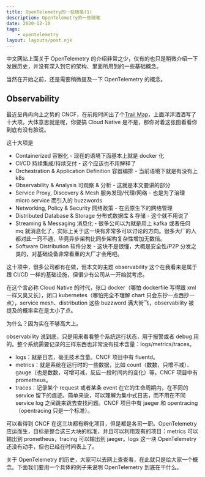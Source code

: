```yaml
---
title: OpenTelemetry的一些随笔(1)
description: OpenTelemetry的一些随笔
date: 2020-12-10
tags:
	- opentelemetry
layout: layouts/post.njk
---
```


中文网站上面关于 OpenTelemetry 的介绍非常之少，仅有的也只是稍微介绍一下发展历史，并没有深入到它的架构、里面所用到的一些基础概念。

当然在开始之前，还是需要稍微提及一下 OpenTelemetry 的概念。

## Observability

最近呈冉冉向上之势的 CNCF，在前段时间出了个[Trail Map](https://github.com/cncf/trailmap)，上面洋洋洒洒写了十大项。大体意思就是呢，你要搞 Cloud Native 是不是，那你对着这张图看看你到底有没有脸说。

这十大项是

- Containerized 容器化 - 现在的语境下面基本上就是 docker 化
- CI/CD 持续集成/持续交付 - 这个应该也不用解释了
- Orchestration & Application Definition 容器编排 - 当前语境下就是有没有上 k8s
- Observability & Analysis 可观察 & 分析 - 这就是本文要讲的部分
- Service Proxy, Discovery & Mesh 服务发现/代理/网络 - 也是为了治理 micro service 而引入的 buzzwords
- Networking, Policy & Security 网络政策 - 在云原生下的网络管理
- Distributed Database & Storage 分布式数据库 & 存储 - 这个就不用说了
- Streaming & Messaging 消息化 - 很多公司以为就是用上 kafka 或者任何 mq 就消息化了，实际上关于这一块有非常多可以讨论的方向。很多大厂的人都对此一窍不通，毕竟异步架构比同步架构复杂性增加无数倍。
- Software Distribution 软件分发 - 这块不是很懂，大概是安全性/P2P 分发之类的，对基础设备非常看重的大厂才会用吧。

这十项中，很多公司都有在做，但本文的主题 observability 这个在我看来是属于跟 CI/CD 一样的基础设施，但很少有公司从一开始就考虑。

在这个言必称 Cloud Native 的时代，张口 docker（哪怕 dockerfile 写得跟 xml 一样又臭又长），闭口 kubernetes（哪怕完全不理解 chart 只会东抄一点西抄一点），service mesh、distribution 这些 buzzword 满大街飞，observability 被提及的概率实在是太小了点。

为什么？因为实在不够高大上。

observability 说到底，只是用来看看整个系统运行状态，用于报警或者 debug 用的。整个系统需要记录的三样东西也非常没有技术含量：logs/metrics/traces。

- logs：就是日志，毫无技术含量。CNCF 项目中有 fluentd。
- metrics：就是系统在运行时的一些数据，比如 count（数数，只增不减）、gauge（也是数数，可增可减，反应一段时间内的变化）等。CNCF 项目中有 prometheus。
- traces：记录某个 request 或者某条 event 在它的生命周期内，在不同的 service 留下的痕迹。简单来说，可以理解为集中式日志，而不用在不同 service log 之间跳来跳去查找问题。CNCF 项目中有 jaeger 和 opentracing（opentracing 只是一个标准）。

可以看得到 CNCF 在这三块都有孵化项目，但是都是各司一职。OpenTelemetry 应运而生，目标是整合这三大块的标准，并且可以利用现有的项目：metrics 可以输出到 prometheus，tracing 可以输出到 jaeger。logs 这一块 OpenTelemetry 还没有动手，但也已经在时间表上了。

关于 OpenTelemetry 的历史，大家可以去网上查查看，在此就只是给大家一个概念。下面我们要用一个具体的例子来说明 OpenTelemetry 到底在干什么。
